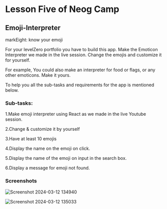 # Lesson Five of Neog Camp

## Emoji-Interpreter

markEight: know your emoji

For your levelZero portfolio you have to build this app. Make the Emoticon Interpreter we made in the live session. Change the emojis and customize it for yourself.

For example, You could also make an interpreter for food or flags, or any other emoticons. Make it yours.

To help you all the sub-tasks and requirements for the app is mentioned below.

### Sub-tasks:
 1.Make emoji interpreter using React as we made in the live Youtube session. 

 2.Change & customize it by yourself

 3.Have at least 10 emojis

 4.Display the name on the emoji on click.

 5.Display the name of the emoji on input in the search box.
 
 6.Display a message for emoji not found.

 ### Screenshots
![Screenshot 2024-03-12 134940](https://github.com/Jyoti-kumari55/NeogCampZeroLevelPractice/assets/68436635/571fb44a-0390-4592-8230-b1d2efc9113b)

![Screenshot 2024-03-12 135033](https://github.com/Jyoti-kumari55/NeogCampZeroLevelPractice/assets/68436635/737a5ab2-20bd-4ddd-be52-50526d1a9f39)


